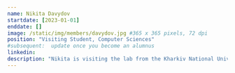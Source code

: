 ```yaml
---
name: Nikita Davydov
startdate: [2023-01-01]
enddate: []
image: /static/img/members/davydov.jpg #365 x 365 pixels, 72 dpi
position: "Visiting Student, Computer Sciences"
#subsequent:  update once you become an alumnus
linkedin:
description: "Nikita is visiting the lab from the Kharkiv National University of Radioelectronics (Ukraine). He is the recipient of a MITACS Globalink Award and he is co-supervised by Prof. [Augusto Gerolin](https://www.uottawa.ca/faculty-science/professors/augusto-gerolin)."
---
```

